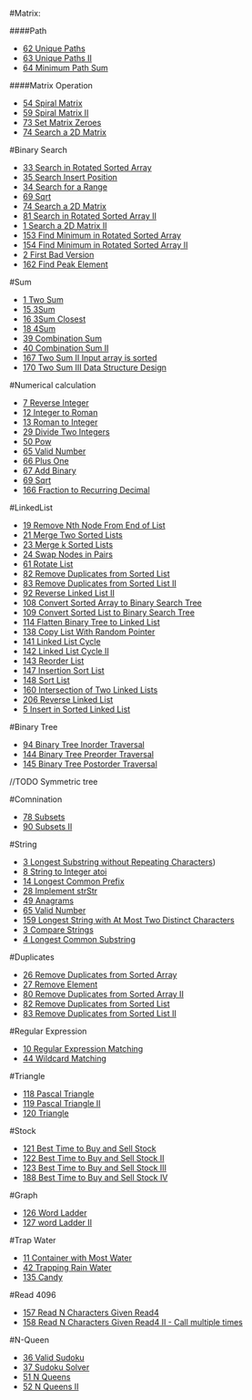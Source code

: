#Matrix:


####Path

* [62 Unique Paths](https://github.com/wishyouhappy/leetcode#62-unique-paths)
* [63 Unique Paths II](https://github.com/wishyouhappy/leetcode#63-unique-paths-ii)
* [64 Minimum Path Sum](https://github.com/wishyouhappy/leetcode#64-minimum-path-sum)

####Matrix Operation


* [54 Spiral Matrix](https://github.com/wishyouhappy/leetcode#54-spiral-matrix)
* [59 Spiral Matrix II](https://github.com/wishyouhappy/leetcode#59-spiral-matrix-ii)
* [73 Set Matrix Zeroes](https://github.com/wishyouhappy/leetcode#73-set-matrix-zeroes)
* [74 Search a 2D Matrix](https://github.com/wishyouhappy/leetcode#74-search-a-2d-matrix)

#Binary Search

* [33 Search in Rotated Sorted Array](https://github.com/wishyouhappy/leetcode#33-search-in-rotated-sorted-array)
* [35 Search Insert Position](https://github.com/wishyouhappy/leetcode#35-search-insert-position)
* [34 Search for a Range](https://github.com/wishyouhappy/leetcode#34-search-for-a-range)
* [69 Sqrt](https://github.com/wishyouhappy/leetcode#69-sqrt)
* [74 Search a 2D Matrix](https://github.com/wishyouhappy/leetcode#74-search-a-2d-matrix)
* [81 Search in Rotated Sorted Array II](https://github.com/wishyouhappy/leetcode#81-search-in-rotated-sorted-array-ii)
* [1 Search a 2D Matrix II](https://github.com/wishyouhappy/leetcode#1-search-a-2d-matrix-ii)
* [153 Find Minimum in Rotated Sorted Array](https://github.com/wishyouhappy/leetcode#153-find-minimum-in-rotated-sorted-array)
* [154 Find Minimum in Rotated Sorted Array II](https://github.com/wishyouhappy/leetcode#154-find-minimum-in-rotated-sorted-array-ii)
* [2 First Bad Version](https://github.com/wishyouhappy/leetcode#2-first-bad-version)
* [162 Find Peak Element](https://github.com/wishyouhappy/leetcode#162-find-peak-element)



#Sum

* [1 Two Sum](https://github.com/wishyouhappy/leetcode#1-two-sum)
* [15 3Sum](https://github.com/wishyouhappy/leetcode#15-3sum)
* [16 3Sum Closest](https://github.com/wishyouhappy/leetcode#16-3sum-closest)
* [18 4Sum](https://github.com/wishyouhappy/leetcode#18-4sum)
* [39 Combination Sum](https://github.com/wishyouhappy/leetcode#39-combination-Sum)
* [40 Combination Sum II](https://github.com/wishyouhappy/leetcode#40-combination-sum-ii)
* [167 Two Sum II Input array is sorted](https://github.com/wishyouhappy/leetcode#167-two-sum-ii-input-array-is-sorted)
* [170 Two Sum III Data Structure Design](https://github.com/wishyouhappy/leetcode#170-two-sum-iii-data-structure-design)



#Numerical calculation

* [7 Reverse Integer](https://github.com/wishyouhappy/leetcode#7-reverse-integer)
* [12 Integer to Roman](https://github.com/wishyouhappy/leetcode#12-integer-to-roman)
* [13 Roman to Integer](https://github.com/wishyouhappy/leetcode#13-roman-to-integer)
* [29 Divide Two Integers](https://github.com/wishyouhappy/leetcode#29-divide-two-integers)
* [50 Pow](https://github.com/wishyouhappy/leetcode#50-pow)
* [65 Valid Number](https://github.com/wishyouhappy/leetcode#65-valid-number)
* [66 Plus One](https://github.com/wishyouhappy/leetcode#66-plus-one)
* [67 Add Binary](https://github.com/wishyouhappy/leetcode#67-add-binary)
* [69 Sqrt](https://github.com/wishyouhappy/leetcode#69-sqrt)
* [166 Fraction to Recurring Decimal](https://github.com/wishyouhappy/leetcode#166-fraction-to-recurring-decimal)


#LinkedList

* [19 Remove Nth Node From End of List](https://github.com/wishyouhappy/leetcode#19-remove-nth-node-from-end-of-list)
* [21 Merge Two Sorted Lists](https://github.com/wishyouhappy/leetcode#21-merge-two-sorted-lists)
* [23 Merge k Sorted Lists](https://github.com/wishyouhappy/leetcode#23-merge-k-sorted-lists)
* [24 Swap Nodes in Pairs](https://github.com/wishyouhappy/leetcode#24-swap-nodes-in-pairs)
* [61 Rotate List](https://github.com/wishyouhappy/leetcode#61-rotate-list)
* [82 Remove Duplicates from Sorted List](https://github.com/wishyouhappy/leetcode#82-remove-duplicates-from-sorted-list)
* [83 Remove Duplicates from Sorted List II](https://github.com/wishyouhappy/leetcode#83-remove-duplicates-from-sorted-list-ii)
* [92 Reverse Linked List II](https://github.com/wishyouhappy/leetcode#92-reverse-linked-list-ii)
* [108 Convert Sorted Array to Binary Search Tree](https://github.com/wishyouhappy/leetcode#108-convert-sorted-array-to-binary-search-tree)
* [109 Convert Sorted List to Binary Search Tree](https://github.com/wishyouhappy/leetcode#109-convert-sorted-list-to-binary-search-tree)
* [114 Flatten Binary Tree to Linked List](https://github.com/wishyouhappy/leetcode#114-flatten-binary-tree-to-linked-list)
* [138 Copy List With Random Pointer](https://github.com/wishyouhappy/leetcode#138-copy-list-with-random-pointer)
* [141 Linked List Cycle](https://github.com/wishyouhappy/leetcode#141-linked-list-cycle)
* [142 Linked List Cycle II](https://github.com/wishyouhappy/leetcode#142-linked-list-cycle-ii)
* [143 Reorder List](https://github.com/wishyouhappy/leetcode#143-reorder-list)
* [147 Insertion Sort List](https://github.com/wishyouhappy/leetcode#147-insertion-sort-list)
* [148 Sort List](https://github.com/wishyouhappy/leetcode#148-sort-list)
* [160 Intersection of Two Linked Lists](https://github.com/wishyouhappy/leetcode#160-intersection-of-two-linked-lists)
* [206 Reverse Linked List](https://github.com/wishyouhappy/leetcode#206-reverse-linked-list)
* [5 Insert in Sorted Linked List](https://github.com/wishyouhappy/leetcode#5-insert-in-sorted-linked-list)


#Binary Tree
* [94 Binary Tree Inorder Traversal](https://github.com/wishyouhappy/leetcode#94-binary-tree-inorder-traversal)
* [144 Binary Tree Preorder Traversal](https://github.com/wishyouhappy/leetcode#144-binary-tree-preorder-traversal)
* [145 Binary Tree Postorder Traversal](https://github.com/wishyouhappy/leetcode#145-binary-tree-postorder-traversal)

//TODO
Symmetric tree

#Comnination
* [78 Subsets](https://github.com/wishyouhappy/leetcode#78-subsets)
* [90 Subsets II](https://github.com/wishyouhappy/leetcode#79-subsets-ii)


#String

* [3 Longest Substring without Repeating Characters](https://github.com/wishyouhappy/leetcode#3-longest-substring-without-repeating-characters))
* [8 String to Integer atoi](https://github.com/wishyouhappy/leetcode#8-string-to-integer-atoi)
* [14 Longest Common Prefix](https://github.com/wishyouhappy/leetcode#14-longest-common-prefix)
* [28 Implement strStr](https://github.com/wishyouhappy/leetcode#28-implement-strstr)
* [49 Anagrams](https://github.com/wishyouhappy/leetcode#49-anagrams)
* [65 Valid Number](https://github.com/wishyouhappy/leetcode#65-valid-number)
* [159 Longest String with At Most Two Distinct Characters](https://github.com/wishyouhappy/leetcode#159-longest-string-with-at-most-two-distinct-characters)
* [3 Compare Strings](https://github.com/wishyouhappy/leetcode#3-compare-strings)
* [4 Longest Common Substring](https://github.com/wishyouhappy/leetcode#4-longest-common-substring)



#Duplicates

* [26 Remove Duplicates from Sorted Array](https://github.com/wishyouhappy/leetcode#26-remove-duplicates-from-sorted-array)
* [27 Remove Element](https://github.com/wishyouhappy/leetcode#27-remove-element)
* [80 Remove Duplicates from Sorted Array II](https://github.com/wishyouhappy/leetcode#80-remove-duplicates-from-sorted-array)
* [82 Remove Duplicates from Sorted List](https://github.com/wishyouhappy/leetcode#82-remove-duplicates-from-sorted-list)
* [83 Remove Duplicates from Sorted List II](https://github.com/wishyouhappy/leetcode#83-remove-duplicates-from-sorted-list-ii)


#Regular Expression

* [10 Regular Expression Matching](https://github.com/wishyouhappy/leetcode#10-regular-expression-matching)
* [44 Wildcard Matching](https://github.com/wishyouhappy/leetcode#44-wildcard-matching)


#Triangle

* [118 Pascal Triangle](https://github.com/wishyouhappy/leetcode#118-pascal-triangle)
* [119 Pascal Triangle II](https://github.com/wishyouhappy/leetcode#119-pascal-triangle-ii)
* [120 Triangle](https://github.com/wishyouhappy/leetcode#120-triangle)



#Stock

* [121 Best Time to Buy and Sell Stock](https://github.com/wishyouhappy/leetcode#121-best-time-to-buy-and-sell-stock)
* [122 Best Time to Buy and Sell Stock II](https://github.com/wishyouhappy/leetcode#122-best-time-to-buy-and-sell-stock-ii)
* [123 Best Time to Buy and Sell Stock III](https://github.com/wishyouhappy/leetcode#123-best-time-to-buy-and-sell-stock-iii)
* [188 Best Time to Buy and Sell Stock IV](https://github.com/wishyouhappy/leetcode#188-best-time-to-buy-and-sell-stock-iv)



#Graph

* [126 Word Ladder](https://github.com/wishyouhappy/leetcode#126-word-ladder)
* [127 word Ladder II](https://github.com/wishyouhappy/leetcode#127-word-ladder-ii)


#Trap Water


* [11 Container with Most Water](https://github.com/wishyouhappy/leetcode#11-container-with-most-water)
* [42 Trapping Rain Water](https://github.com/wishyouhappy/leetcode#42-trapping-rain-water)
* [135 Candy](https://github.com/wishyouhappy/leetcode#135-candy)

#Read 4096

* [157 Read N Characters Given Read4](https://github.com/wishyouhappy/leetcode#157-read-n-characters-given-read4)
* [158 Read N Characters Given Read4 II - Call multiple times](https://github.com/wishyouhappy/leetcode#158-read-n-characers-given-read4-ii-call-multiple-times) 

#N-Queen

* [36 Valid Sudoku](https://github.com/wishyouhappy/leetcode#36-valid-sudoku)
* [37 Sudoku Solver](https://github.com/wishyouhappy/leetcode#37-sudoku-solver)
* [51 N Queens](https://github.com/wishyouhappy/leetcode#51-n-queens)
* [52 N Queens II](https://github.com/wishyouhappy/leetcode#52-n-queens-ii)